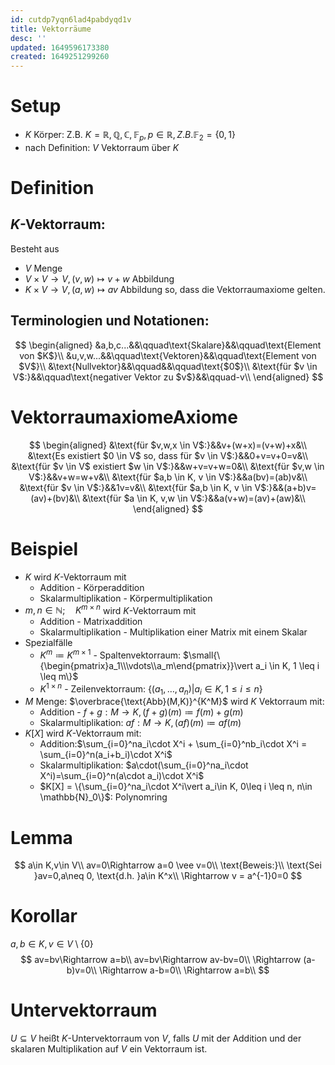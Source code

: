 ```yaml
---
id: cutdp7yqn6lad4pabdyqd1v
title: Vektorräume
desc: ''
updated: 1649596173380
created: 1649251299260
---
```


# Setup
- $K$ Körper: Z.B. $K = \mathbb{R},\mathbb{Q},\mathbb{C},\mathbb{F}_p,p \in \mathbb{R}, Z.B. \mathbb{F}_2=\{0,1\}$
- nach Definition: $V$ Vektorraum über $K$

# Definition
## $K$-Vektorraum:
Besteht aus
- $V$ Menge
- $V \times V \rightarrow V, (v,w) \mapsto v+w$ Abbildung
- $K \times V \rightarrow V, (a,w) \mapsto av$ Abbildung
so, dass die Vektorraumaxiome gelten.

## Terminologien und Notationen:
$$
\begin{aligned}
    &a,b,c...&&\qquad\text{Skalare}&&\qquad\text{Element von $K$}\\
    &u,v,w...&&\qquad\text{Vektoren}&&\qquad\text{Element von $V$}\\
    &\text{Nullvektor}&&\qquad&&\qquad\text{$0$}\\
    &\text{für $v \in V$:}&&\qquad\text{negativer Vektor zu $v$}&&\qquad-v\\
\end{aligned}
$$
# VektorraumaxiomeAxiome
$$
\begin{aligned}
    &\text{für $v,w,x \in V$:}&&v+(w+x)=(v+w)+x&\\
    &\text{Es existiert $0 \in V$ so, dass für $v \in V$:}&&0+v=v+0=v&\\
    &\text{für $v \in V$ existiert $w \in V$:}&&w+v=v+w=0&\\
    &\text{für $v,w \in V$:}&&v+w=w+v&\\
    &\text{für $a,b \in K, v \in V$:}&&a(bv)=(ab)v&\\
    &\text{für $v \in V$:}&&1v=v&\\
    &\text{für $a,b \in K, v \in V$:}&&(a+b)v=(av)+(bv)&\\
    &\text{für $a \in K, v,w \in V$:}&&a(v+w)=(av)+(aw)&\\
\end{aligned}
$$
# Beispiel
- $K$ wird $K$-Vektorraum mit
  - Addition - Körperaddition
  - Skalarmultiplikation - Körpermultiplikation
- $m,n \in \mathbb{N};\quad K^{m \times n}$ wird $K$-Vektorraum mit
  - Addition - Matrixaddition
  - Skalarmultiplikation - Multiplikation einer Matrix mit einem Skalar
- Spezialfälle
  - $K^m \coloneqq K^{m \times 1}$ - Spaltenvektorraum: $\small{\{\begin{pmatrix}a_1\\\vdots\\a_m\end{pmatrix}}\vert a_i \in K, 1 \leq i \leq m\}$
  - $K^{1 \times n}$ - Zeilenvektorraum: $\{(a_1,\dots,a_n)\vert a_i \in K, 1 \leq i \leq n\}$
- $M$ Menge: $\overbrace{\text{Abb}(M,K)}^{K^M}$ wird $K$ Vektorraum mit:
  - Addition - $f+g: M \rightarrow K, (f+g)(m)\coloneqq f(m)+g(m)$
  - Skalarmultiplikation: $af: M \rightarrow K, (af)(m) \coloneqq af(m)$
- $K[X]$ wird $K$-Vektorraum mit:
  - Addition:$\sum_{i=0}^na_i\cdot X^i + \sum_{i=0}^nb_i\cdot X^i = \sum_{i=0}^n(a_i+b_i)\cdot X^i$
  - Skalarmultiplikation: $a\cdot(\sum_{i=0}^na_i\cdot X^i)=\sum_{i=0}^n(a\cdot a_i)\cdot X^i$
  - $K[X] = \{\sum_{i=0}^na_i\cdot X^i\vert a_i\in K, 0\leq i \leq n, n\in \mathbb{N}_0\}$: Polynomring

# Lemma
$$
a\in K,v\in V\\
av=0\Rightarrow a=0 \vee v=0\\
\text{Beweis:}\\
\text{Sei }av=0,a\neq 0, \text{d.h. }a\in K^x\\
\Rightarrow v = a^{-1}0=0
$$
# Korollar
$a,b\in K,v\in V\setminus\{0\}$
$$
av=bv\Rightarrow a=b\\
av=bv\Rightarrow av-bv=0\\
\Rightarrow (a-b)v=0\\
\Rightarrow a-b=0\\
\Rightarrow a=b\\
$$

# Untervektorraum
$U\subseteq V$ heißt $K$-Untervektorraum von $V$, falls $U$ mit der Addition und der skalaren Multiplikation auf $V$ ein Vektorraum ist.